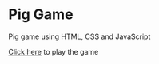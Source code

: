 # Pig Game
Pig game using HTML, CSS and JavaScript

[Click here](https://anubhav-goyal01.github.io/Pig-Game/) to play the game
